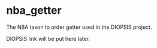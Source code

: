 # nba_getter
The NBA taxon to order getter used in the DIOPSIS project.

DIOPSIS link will be put here later.
